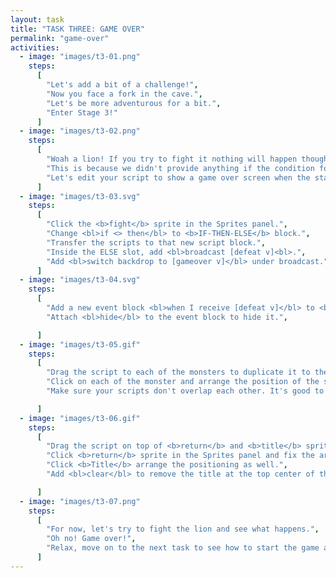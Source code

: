 ```yaml
---
layout: task
title: "TASK THREE: GAME OVER"
permalink: "game-over"
activities:
  - image: "images/t3-01.png"
    steps:
      [
        "Let's add a bit of a challenge!",
        "Now you face a fork in the cave.",
        "Let's be more adventurous for a bit.",
        "Enter Stage 3!"
      ]
  - image: "images/t3-02.png"
    steps:
      [
        "Woah a lion! If you try to fight it nothing will happen though.",
        "This is because we didn't provide anything if the condition for fight is false",
        "Let's edit your script to show a game over screen when the stage is too high for your level."
      ]
  - image: "images/t3-03.svg"
    steps:
      [
        "Click the <b>fight</b> sprite in the Sprites panel.",
        "Change <bl>if <> then</bl> to <b>IF-THEN-ELSE</b> block.",
        "Transfer the scripts to that new script block.",
        "Inside the ELSE slot, add <bl>broadcast [defeat v]<bl>.",
        "Add <bl>switch backdrop to [gameover v]</bl> under broadcast."
      ]
  - image: "images/t3-04.svg"
    steps:
      [
        "Add a new event block <bl>when I receive [defeat v]</bl> to <b>fight</b> sprite.",
        "Attach <bl>hide</bl> to the event block to hide it.",

      ]
  - image: "images/t3-05.gif"
    steps:
      [
        "Drag the script to each of the monsters to duplicate it to them.",
        "Click on each of the monster and arrange the position of the sript",
        "Make sure your scripts don't overlap each other. It's good to keep your code nice and tidy."

      ]
  - image: "images/t3-06.gif"
    steps:
      [
        "Drag the script on top of <b>return</b> and <b>title</b> sprites to duplicate the script.",
        "Click <b>return</b> sprite in the Sprites panel and fix the arrangement of the script.",
        "Click <b>Title</b> arrange the positioning as well.",
        "Add <bl>clear</bl> to remove the title at the top center of the screen."

      ]
  - image: "images/t3-07.png"
    steps:
      [
        "For now, let's try to fight the lion and see what happens.",
        "Oh no! Game over!",
        "Relax, move on to the next task to see how to start the game again."
      ]
---
```

